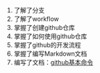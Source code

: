 1. 了解了分支
2. 了解了workflow
3. 掌握了创建github仓库
4. 掌握了如何使用github仓库
5. 掌握了github的开发流程
6. 掌握了编写Markdown文档
7. 编写了文档：[github基本命令](github基本命令.md)
